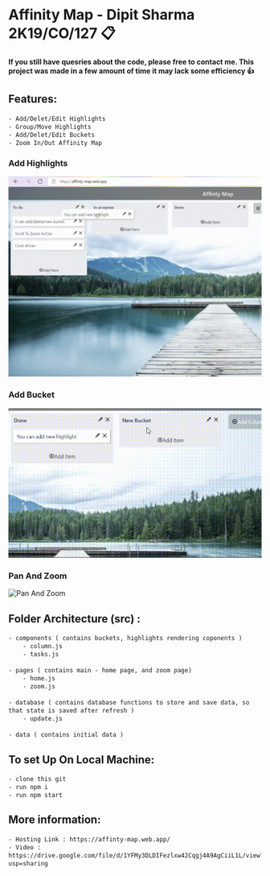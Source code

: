 # Affinity Map - Dipit Sharma 2K19/CO/127 📋 

#### If you still have quesries about the code, please free to contact me. This project was made in a few amount of time it may lack some efficiency 👍

## Features:

    - Add/Delet/Edit Highlights 
    - Group/Move Highlights
    - Add/Delet/Edit Buckets
    - Zoom In/Out Affinity Map 

### Add Highlights
![Add highlights](./gifs/add_highlight.gif)

### Add Bucket
![Add bucket](./gifs/add_bucket.gif)

### Pan And Zoom
![Pan And Zoom](./gifs/zio.gif)

## Folder Architecture (src) :

    - components ( contains buckets, highlights rendering coponents )
        - column.js
        - tasks.js

    - pages ( contains main - home page, and zoom page)
        - home.js
        - zoom.js

    - database ( contains database functions to store and save data, so that state is saved after refresh )
        - update.js
    
    - data ( contains initial data )

## To set Up On Local Machine:

    - clone this git
    - run npm i
    - run npm start

## More information:

    - Hosting Link : https://affinty-map.web.app/
    - Video : https://drive.google.com/file/d/1YFMy3DLDIFezlxw42Cqgj4A9AgCiiL1L/view?usp=sharing



